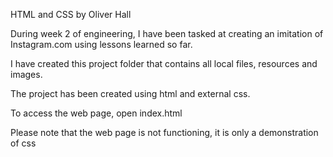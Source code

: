 HTML and CSS by Oliver Hall


During week 2 of engineering, I have been tasked at creating an imitation of Instagram.com using lessons learned so far.

I have created this project folder that contains all local files, resources and images.

The project has been created using html and external css.

To access the web page, open index.html


Please note that the web page is not functioning, it is only a demonstration of css
